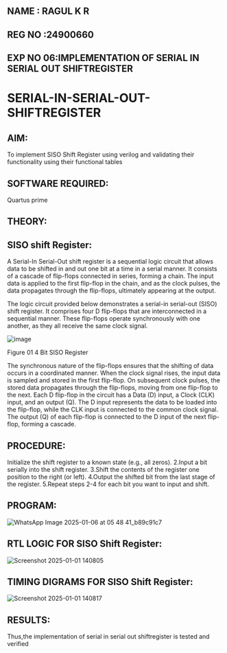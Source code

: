 ## NAME : RAGUL K R
## REG NO :24900660
## EXP NO 06:IMPLEMENTATION OF SERIAL IN SERIAL OUT SHIFTREGISTER
# SERIAL-IN-SERIAL-OUT-SHIFTREGISTER

## AIM:

To implement  SISO Shift Register using verilog and validating their functionality using their functional tables

## SOFTWARE REQUIRED:

Quartus prime

## THEORY:

## SISO shift Register:

A Serial-In Serial-Out shift register is a sequential logic circuit that allows data to be shifted in and out one bit at a time in a serial manner. It consists of a cascade of flip-flops connected in series, forming a chain. The input data is applied to the first flip-flop in the chain, and as the clock pulses, the data propagates through the flip-flops, ultimately appearing at the output.

The logic circuit provided below demonstrates a serial-in serial-out (SISO) shift register. It comprises four D flip-flops that are interconnected in a sequential manner. These flip-flops operate synchronously with one another, as they all receive the same clock signal.

![image](https://github.com/naavaneetha/SERIAL-IN-SERIAL-OUT-SHIFTREGISTER/assets/154305477/e81c4072-37f9-46c6-8145-566764b74c3a)

Figure 01 4 Bit SISO Register

The synchronous nature of the flip-flops ensures that the shifting of data occurs in a coordinated manner. When the clock signal rises, the input data is sampled and stored in the first flip-flop. On subsequent clock pulses, the stored data propagates through the flip-flops, moving from one flip-flop to the next.
Each D flip-flop in the circuit has a Data (D) input, a Clock (CLK) input, and an output (Q). The D input represents the data to be loaded into the flip-flop, while the CLK input is connected to the common clock signal. The output (Q) of each flip-flop is connected to the D input of the next flip-flop, forming a cascade.

## PROCEDURE:

Initialize the shift register to a known state (e.g., all zeros). 2.Input a bit serially into the shift register. 3.Shift the contents of the register one position to the right (or left). 4.Output the shifted bit from the last stage of the register. 5.Repeat steps 2-4 for each bit you want to input and shift.

## PROGRAM:
![WhatsApp Image 2025-01-06 at 05 48 41_b89c91c7](https://github.com/user-attachments/assets/71490201-6dc3-4048-b26a-2a4ad75dee4b)



## RTL LOGIC FOR SISO Shift Register:

![Screenshot 2025-01-01 140805](https://github.com/user-attachments/assets/da1fe106-8d38-4617-a34b-79d444220066)


## TIMING DIGRAMS FOR SISO Shift Register:
![Screenshot 2025-01-01 140817](https://github.com/user-attachments/assets/161d9c01-39f8-478a-a764-f2b4a94376aa)


## RESULTS:
Thus,the implementation of serial in serial out shiftregister is tested and verified 

